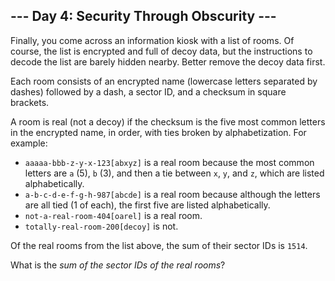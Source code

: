 ## \-\-- Day 4: Security Through Obscurity \-\--

Finally, you come across an information kiosk with a list of rooms. Of
course, the list is encrypted and full of decoy data, but the
instructions to decode the list are barely hidden nearby. Better remove
the decoy data first.

Each room consists of an encrypted name (lowercase letters separated by
dashes) followed by a dash, a sector ID, and a checksum in square
brackets.

A room is real (not a decoy) if the checksum is the five most common
letters in the encrypted name, in order, with ties broken by
alphabetization. For example:

-   `aaaaa-bbb-z-y-x-123[abxyz]` is a real room because the most common
    letters are `a` (5), `b` (3), and then a tie between `x`, `y`, and
    `z`, which are listed alphabetically.
-   `a-b-c-d-e-f-g-h-987[abcde]` is a real room because although the
    letters are all tied (1 of each), the first five are listed
    alphabetically.
-   `not-a-real-room-404[oarel]` is a real room.
-   `totally-real-room-200[decoy]` is not.

Of the real rooms from the list above, the sum of their sector IDs is
`1514`.

What is the *sum of the sector IDs of the real rooms*?
